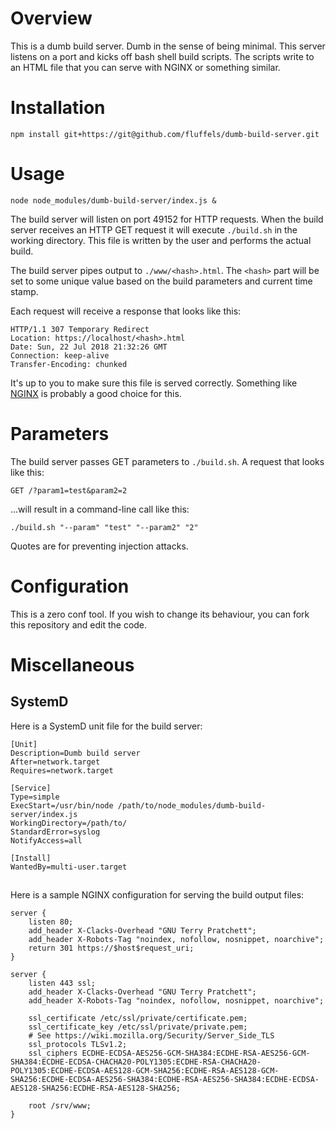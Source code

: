 # Overview
This is a dumb build server.
Dumb in the sense of being minimal.
This server listens on a port and kicks off bash shell build scripts.
The scripts write to an HTML file that you can serve with NGINX or something similar.

# Installation
`npm install git+https://git@github.com/fluffels/dumb-build-server.git`

# Usage
`node node_modules/dumb-build-server/index.js &`

The build server will listen on port 49152 for HTTP requests.
When the build server receives an HTTP GET request it will execute `./build.sh` in the working directory.
This file is written by the user and performs the actual build.

The build server pipes output to `./www/<hash>.html`.
The `<hash>` part will be set to some unique value based on the build parameters and current time stamp.

Each request will receive a response that looks like this:

```
HTTP/1.1 307 Temporary Redirect
Location: https://localhost/<hash>.html
Date: Sun, 22 Jul 2018 21:32:26 GMT
Connection: keep-alive
Transfer-Encoding: chunked
```

It's up to you to make sure this file is served correctly.
Something like [NGINX](http://nginx.org) is probably a good choice for this.

# Parameters

The build server passes GET parameters to `./build.sh`.
A request that looks like this:

`GET /?param1=test&param2=2`

...will result in a command-line call like this:

`./build.sh "--param" "test" "--param2" "2"`

Quotes are for preventing injection attacks.

# Configuration

This is a zero conf tool.
If you wish to change its behaviour, you can fork this repository and edit the code.

# Miscellaneous

## SystemD

Here is a SystemD unit file for the build server:

```
[Unit]
Description=Dumb build server
After=network.target
Requires=network.target

[Service]
Type=simple
ExecStart=/usr/bin/node /path/to/node_modules/dumb-build-server/index.js
WorkingDirectory=/path/to/
StandardError=syslog
NotifyAccess=all

[Install]
WantedBy=multi-user.target
```

##

Here is a sample NGINX configuration for serving the build output files:

```
server {
    listen 80;
    add_header X-Clacks-Overhead "GNU Terry Pratchett";
    add_header X-Robots-Tag "noindex, nofollow, nosnippet, noarchive";
    return 301 https://$host$request_uri;
}

server {
    listen 443 ssl;
    add_header X-Clacks-Overhead "GNU Terry Pratchett";
    add_header X-Robots-Tag "noindex, nofollow, nosnippet, noarchive";

    ssl_certificate /etc/ssl/private/certificate.pem;
    ssl_certificate_key /etc/ssl/private/private.pem;
    # See https://wiki.mozilla.org/Security/Server_Side_TLS
    ssl_protocols TLSv1.2;
    ssl_ciphers ECDHE-ECDSA-AES256-GCM-SHA384:ECDHE-RSA-AES256-GCM-SHA384:ECDHE-ECDSA-CHACHA20-POLY1305:ECDHE-RSA-CHACHA20-POLY1305:ECDHE-ECDSA-AES128-GCM-SHA256:ECDHE-RSA-AES128-GCM-SHA256:ECDHE-ECDSA-AES256-SHA384:ECDHE-RSA-AES256-SHA384:ECDHE-ECDSA-AES128-SHA256:ECDHE-RSA-AES128-SHA256;

    root /srv/www;
}
```
